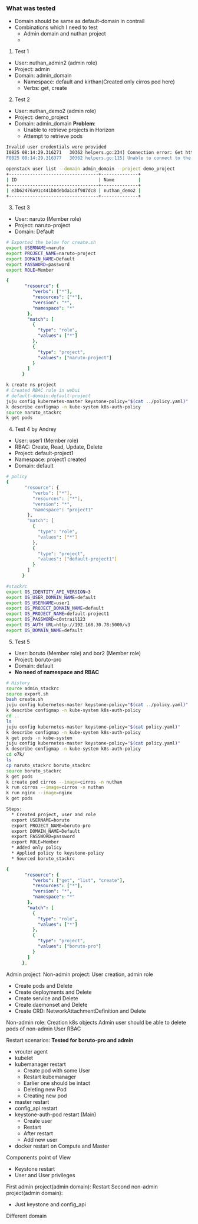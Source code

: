 ### What was tested

* Domain should be same as default-domain in contrail
* Combinations which I need to test
  * Admin domain and nuthan project
  * 
1. Test 1
  * User: nuthan_admin2 (admin role)
  * Project: admin
  * Domain: admin_domain
    * Namespace: default and kirthan(Created only cirros pod here)
    * Verbs: get, create
2. Test 2
  * User: nuthan_demo2 (admin role)
  * Project: demo_project
  * Domain: admin_domain
  **Problem**:
    * Unable to retrieve projects in Horizon
    * Attempt to retrieve pods
```sh
Invalid user credentials were provided
I0825 08:14:29.316271   30362 helpers.go:234] Connection error: Get https://192.168.30.29:6443/api/v1/namespaces/default/pods?limit=500: getting credentials: exec plugin didn't return a token or cert/key pair
F0825 08:14:29.316377   30362 helpers.go:115] Unable to connect to the server: getting credentials: exec plugin didn't return a token or cert/key pair

openstack user list --domain admin_domain --project demo_project
+----------------------------------+--------------+
| ID                               | Name         |
+----------------------------------+--------------+
| e3b62476a91c441b8debda1c8f987dc8 | nuthan_demo2 |
+----------------------------------+--------------+
```
3. Test 3
  * User: naruto (Member role)
  * Project: naruto-project
  * Domain: Default
```sh
# Exported the below for create.sh
export USERNAME=naruto
export PROJECT_NAME=naruto-project
export DOMAIN_NAME=Default
export PASSWORD=password
export ROLE=Member
```
```yaml
{
       "resource": {
          "verbs": ["*"],
          "resources": ["*"],
          "version": "*",
          "namespace": "*"
        },
        "match": [
          {
            "type": "role",
            "values": ["*"]
          },
          {
            "type": "project",
            "values": ["naruto-project"]
          }
        ]
      }
```
```sh
k create ns project
# Created RBAC rule in webui
# default-domain:default-project
juju config kubernetes-master keystone-policy="$(cat ../policy.yaml)"
k describe configmap -n kube-system k8s-auth-policy
source naruto_stackrc
k get pods
```
4. Test 4 by Andrey
  * User: user1 (Member role) 
  * RBAC: Create, Read, Update, Delete
  * Project: default-project1
  * Namespace: project1 created
  * Domain: default
```sh
# policy
{
       "resource": {
          "verbs": ["*"],
          "resources": ["*"],
          "version": "*",
          "namespace": "project1"
        },
        "match": [
          {
            "type": "role",
            "values": ["*"]
          },
          {
            "type": "project",
            "values": ["default-project1"]
          }
        ]
      }

#stackrc
export OS_IDENTITY_API_VERSION=3
export OS_USER_DOMAIN_NAME=default
export OS_USERNAME=user1
export OS_PROJECT_DOMAIN_NAME=default
export OS_PROJECT_NAME=default-project1
export OS_PASSWORD=c0ntrail123
export OS_AUTH_URL=http://192.168.30.78:5000/v3
export OS_DOMAIN_NAME=default
```
5. Test 5
  * User: boruto (Member role) and bor2 (Member role)
  * Project: boruto-pro
  * Domain: default
  * **No need of namespace and RBAC**
```sh
# History
source admin_stackrc 
source export.sh
bash create.sh 
juju config kubernetes-master keystone-policy="$(cat ../policy.yaml)"
k describe configmap -n kube-system k8s-auth-policy
cd ..
ls
juju config kubernetes-master keystone-policy="$(cat policy.yaml)"
k describe configmap -n kube-system k8s-auth-policy
k get pods -n kube-system
juju config kubernetes-master keystone-policy="$(cat policy.yaml)"
k describe configmap -n kube-system k8s-auth-policy
cd o7k/
ls
cp naruto_stackrc boruto_stackrc
source boruto_stackrc 
k get pods
k create pod cirros --image=cirros -n nuthan
k run cirros --image=cirros -n nuthan
k run nginx --image=nginx
k get pods
```
```txt
Steps:
  * Created project, user and role
  export USERNAME=boruto
  export PROJECT_NAME=boruto-pro
  export DOMAIN_NAME=Default
  export PASSWORD=password
  export ROLE=Member
  * Added only policy
  * Applied policy to keystone-policy
  * Sourced boruto_stackrc
```
```yaml
{
       "resource": {
          "verbs": ["get", "list", "create"],
          "resources": ["*"],
          "version": "*",
          "namespace": "*"
        },
        "match": [
          {
            "type": "role",
            "values": ["*"]
          },
          {
            "type": "project",
            "values": ["boruto-pro"]
          }
        ]
      },
```

Admin project:
Non-admin project: User creation, admin role
  * Create pods and Delete
  * Create deployments and Delete
  * Create service and Delete
  * Create daemonset and Delete
  * Create CRD: NetworkAttachmentDefinition and Delete

Non-admin role: Creation k8s objects
Admin user should be able to delete pods of non-admin User
RBAC

Restart scenarios: **Tested for boruto-pro and admin**
* vrouter agent
* kubelet
* kubemanager restart
  * Create pod with some User
  * Restart kubemanager
  * Earlier one should be intact
  * Deleting new Pod
  * Creating new pod
* master restart
* config_api restart
* keystone-auth-pod restart (Main)
  * Create user
  * Restart
  * After restart 
  * Add new user
* docker restart on Compute and Master

Components point of View
* Keystone restart
* User and User privileges

First admin project(admin domain): Restart 
Second non-admin project(admin domain): 
  * Just keystone and config_api

Different domain